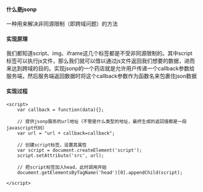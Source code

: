 #### 什么是jsonp
一种用来解决非同源限制（即跨域问题）的方法

#### 实现原理
我们都知道script、img、iframe这几个标签都是不受非同源限制的。其中script标签可以执行js文件，那么我们就可以借以通过js文件返回我们想要的数据，进而来达到跨域的目的。实现jsonp的一个药店就是允许用户传递一个callback参数给服务端，然后服务端返回数据时将这个callback参数作为函数名来包裹住json数据

#### 实现过程
	<script>
	    var callback = function(data){};
	
	    // 提供jsonp服务的url地址（不管是什么类型的地址，最终生成的返回值都是一段javascript代码）
	    var url = "url + callback=callback";
	
	    // 创建script标签，设置其属性
	    var script = document.createElement('script');
	    script.setAttribute('src', url);
	
	    // 把script标签加入head，此时调用开始
	    document.getElementsByTagName('head')[0].appendChild(script); 

    </script>